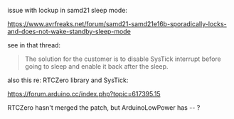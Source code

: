 issue with lockup in samd21 sleep mode:

https://www.avrfreaks.net/forum/samd21-samd21e16b-sporadically-locks-and-does-not-wake-standby-sleep-mode

see in that thread: 

> The solution for the customer is to disable SysTick interrupt before going to sleep and enable it back after the sleep.

also this re: RTCZero library and SysTick:

https://forum.arduino.cc/index.php?topic=617395.15

RTCZero hasn't merged the patch, but ArduinoLowPower has -- ?



